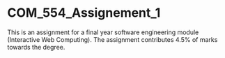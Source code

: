# COM_554_Assignement_1

This is an assignment for a final year software engineering module (Interactive Web Computing). The assignment contributes 4.5% of marks towards the degree.
